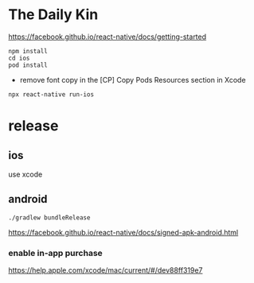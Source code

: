 # The Daily Kin

https://facebook.github.io/react-native/docs/getting-started
```
npm install
cd ios
pod install
```
* remove font copy in the [CP] Copy Pods Resources section in Xcode
```
npx react-native run-ios
```

# release

## ios

use xcode

## android
```
./gradlew bundleRelease
```
https://facebook.github.io/react-native/docs/signed-apk-android.html

### enable in-app purchase
https://help.apple.com/xcode/mac/current/#/dev88ff319e7

